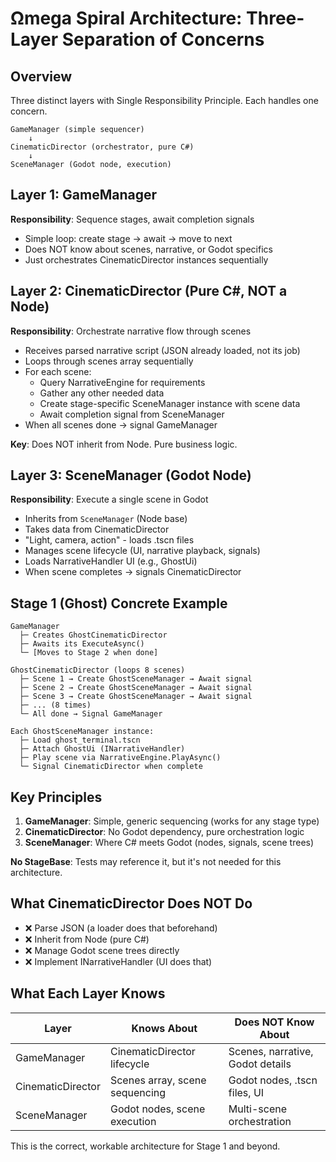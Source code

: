 # Ωmega Spiral Architecture: Three-Layer Separation of Concerns

## Overview
Three distinct layers with Single Responsibility Principle. Each handles one concern.

```
GameManager (simple sequencer)
    ↓
CinematicDirector (orchestrator, pure C#)
    ↓
SceneManager (Godot node, execution)
```

## Layer 1: GameManager
**Responsibility**: Sequence stages, await completion signals

- Simple loop: create stage → await → move to next
- Does NOT know about scenes, narrative, or Godot specifics
- Just orchestrates CinematicDirector instances sequentially

## Layer 2: CinematicDirector (Pure C#, NOT a Node)
**Responsibility**: Orchestrate narrative flow through scenes

- Receives parsed narrative script (JSON already loaded, not its job)
- Loops through scenes array sequentially
- For each scene:
  - Query NarrativeEngine for requirements
  - Gather any other needed data
  - Create stage-specific SceneManager instance with scene data
  - Await completion signal from SceneManager
- When all scenes done → signal GameManager

**Key**: Does NOT inherit from Node. Pure business logic.

## Layer 3: SceneManager (Godot Node)
**Responsibility**: Execute a single scene in Godot

- Inherits from `SceneManager` (Node base)
- Takes data from CinematicDirector
- "Light, camera, action" - loads .tscn files
- Manages scene lifecycle (UI, narrative playback, signals)
- Loads NarrativeHandler UI (e.g., GhostUi)
- When scene completes → signals CinematicDirector

## Stage 1 (Ghost) Concrete Example

```
GameManager
  ├─ Creates GhostCinematicDirector
  ├─ Awaits its ExecuteAsync()
  └─ [Moves to Stage 2 when done]

GhostCinematicDirector (loops 8 scenes)
  ├─ Scene 1 → Create GhostSceneManager → Await signal
  ├─ Scene 2 → Create GhostSceneManager → Await signal
  ├─ Scene 3 → Create GhostSceneManager → Await signal
  ├─ ... (8 times)
  └─ All done → Signal GameManager

Each GhostSceneManager instance:
  ├─ Load ghost_terminal.tscn
  ├─ Attach GhostUi (INarrativeHandler)
  ├─ Play scene via NarrativeEngine.PlayAsync()
  └─ Signal CinematicDirector when complete
```

## Key Principles

1. **GameManager**: Simple, generic sequencing (works for any stage type)
2. **CinematicDirector**: No Godot dependency, pure orchestration logic
3. **SceneManager**: Where C# meets Godot (nodes, signals, scene trees)

**No StageBase**: Tests may reference it, but it's not needed for this architecture.

## What CinematicDirector Does NOT Do

- ❌ Parse JSON (a loader does that beforehand)
- ❌ Inherit from Node (pure C#)
- ❌ Manage Godot scene trees directly
- ❌ Implement INarrativeHandler (UI does that)

## What Each Layer Knows

| Layer | Knows About | Does NOT Know About |
|-------|-------------|-------------------|
| GameManager | CinematicDirector lifecycle | Scenes, narrative, Godot details |
| CinematicDirector | Scenes array, scene sequencing | Godot nodes, .tscn files, UI |
| SceneManager | Godot nodes, scene execution | Multi-scene orchestration |

This is the correct, workable architecture for Stage 1 and beyond.
